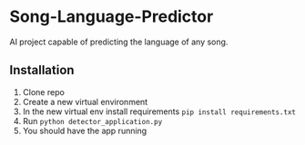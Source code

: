 # Song-Language-Predictor

AI project capable of predicting the language of any song.

## Installation
1. Clone repo
2. Create a new virtual environment
3. In the new virtual env install requirements ```pip install requirements.txt```
4. Run ```python detector_application.py```
5. You should have the app running
